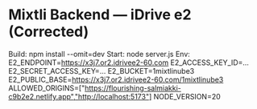 # Mixtli Backend — iDrive e2 (Corrected)
Build: npm install --omit=dev
Start: node server.js
Env:
E2_ENDPOINT=https://x3j7.or2.idrivee2-60.com
E2_ACCESS_KEY_ID=...
E2_SECRET_ACCESS_KEY=...
E2_BUCKET=1mixtlinube3
E2_PUBLIC_BASE=https://x3j7.or2.idrivee2-60.com/1mixtlinube3
ALLOWED_ORIGINS=["https://flourishing-salmiakki-c9b2e2.netlify.app","http://localhost:5173"]
NODE_VERSION=20
